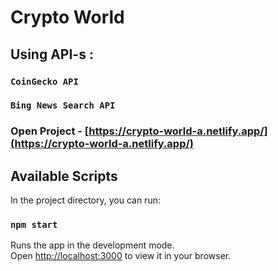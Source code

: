 # Crypto World

## Using API-s :

### `CoinGecko API`

### `Bing News Search API`

### Open Project - [https://crypto-world-a.netlify.app/](https://crypto-world-a.netlify.app/)

## Available Scripts

In the project directory, you can run:

### `npm start`

Runs the app in the development mode.\
Open [http://localhost:3000](http://localhost:3000) to view it in your browser.
